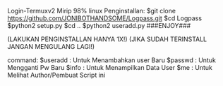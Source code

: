 Login-Termuxv2
Mirip 98% linux
Penginstallan:
$git clone 
https://github.com/JONIBOTHANDSOME/Logpass.git
$cd Logpass
$python2 setup.py
$cd ..
$python2 useradd.py
###ENJOY###

(LAKUKAN PENGINSTALLAN HANYA 1X!)
(JIKA SUDAH TERINSTALL JANGAN MENGULANG LAGI!)

command:
$useradd : Untuk Menambahkan user Baru
$passwd : Untuk Mengganti Pw Baru
$info : Untuk Menampilkan Data User
$me : Untuk Melihat Author/Pembuat Script ini
